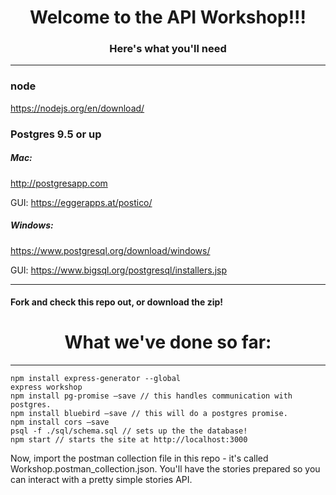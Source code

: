 <h1 align="center">Welcome to the API Workshop!!!</h1>
<h3 align="center">Here's what you'll need</h3>

<hr />

### node
https://nodejs.org/en/download/


### Postgres 9.5 or up

##### Mac:
http://postgresapp.com

GUI: https://eggerapps.at/postico/

##### Windows:
https://www.postgresql.org/download/windows/

GUI: https://www.bigsql.org/postgresql/installers.jsp

<hr />

#### Fork and check this repo out, or download the zip!

<h1 align="center">What we've done so far:</h1>

<hr />

```
npm install express-generator --global
express workshop
npm install pg-promise —save // this handles communication with postgres.
npm install bluebird —save // this will do a postgres promise.
npm install cors —save
psql -f ./sql/schema.sql // sets up the the database!
npm start // starts the site at http://localhost:3000
```

Now, import the postman collection file in this repo - it's called Workshop.postman_collection.json. You'll have the stories prepared so you can interact with a pretty simple stories API.

